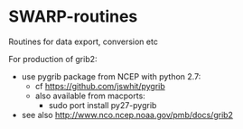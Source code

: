 # SWARP-routines
Routines for data export, conversion etc

For production of grib2:
- use pygrib package from NCEP with python 2.7:
  - cf https://github.com/jswhit/pygrib
  - also available from macports:
    - sudo port install py27-pygrib
- see also http://www.nco.ncep.noaa.gov/pmb/docs/grib2
